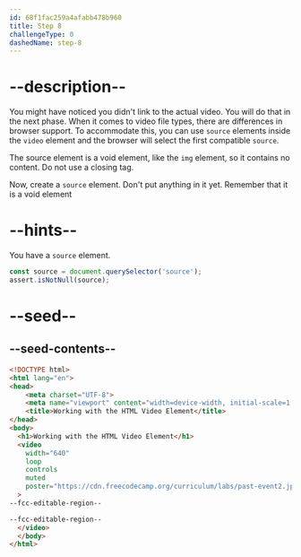 ```yaml
---
id: 68f1fac259a4afabb478b960
title: Step 8
challengeType: 0
dashedName: step-8
---
```


# --description--

You might have noticed you didn't link to the actual video.
You will do that in the next phase. When it comes to video file types,
there are differences in browser support. To accommodate this, you can
use `source` elements inside the `video` element and the browser will select
the first compatible `source`.

The source element is a void element, like the `img` element, so it contains no content. 
Do not use a closing tag.

Now, create a `source` element. Don't put anything in it yet.
Remember that it is a void element


# --hints--

You have a `source` element.

```js
const source = document.querySelector('source');
assert.isNotNull(source);
```

# --seed--

## --seed-contents--

```html
<!DOCTYPE html>
<html lang="en">
<head>
    <meta charset="UTF-8">
    <meta name="viewport" content="width=device-width, initial-scale=1.0">
    <title>Working with the HTML Video Element</title>
</head>
<body>
  <h1>Working with the HTML Video Element</h1>
  <video
    width="640"
    loop
    controls
    muted
    poster="https://cdn.freecodecamp.org/curriculum/labs/past-event2.jpg"
  >
--fcc-editable-region--

--fcc-editable-region--
  </video>
  </body>
</html>
```
